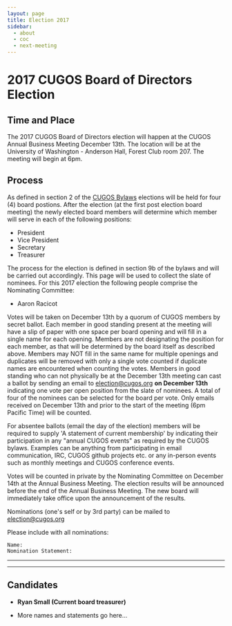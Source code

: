 ```yaml
---
layout: page
title: Election 2017
sidebar:
  - about
  - coc
  - next-meeting
---
```


# 2017 CUGOS Board of Directors Election

## Time and Place

The 2017 CUGOS Board of Directors election will happen at the CUGOS Annual Business Meeting December 13th.  The location will be at the University of Washington - Anderson Hall, Forest Club room 207.  The meeting will begin at 6pm.

## Process

As defined in section 2 of the [CUGOS Bylaws](/about/bylaw/cugos_bylaws_2016.pdf) elections will be held for four (4) board postions.  After the election (at the first post election board meeting) the newly elected board members will determine which member will serve in each of the following positions:

- President
- Vice President
- Secretary
- Treasurer

The process for the election is defined in section 9b of the bylaws and will be carried out accordingly.  This page will be used to collect the slate of nominees.  For this 2017 election the following people comprise the Nominating
Committee:

- Aaron Racicot

Votes will be taken on December 13th by a quorum of CUGOS members by secret ballot.  Each member in good standing present at the meeting will have a slip of paper with one space per board opening and will fill in a single name for each opening.  Members are not designating the position for each member, as that will be determined by the board itself as described above. Members may NOT fill in the same name for multiple openings and duplicates will be removed with only a single vote counted if duplicate names are encountered when counting the votes.  Members in good standing who can not physically be at the December 13th meeting can cast a ballot by sending an email to <election@cugos.org> **on December 13th** indicating one vote per open position from the slate of nominees.  A total of four of the nominees can be selected for the board per vote. Only emails received on December 13th and prior to the start of the meeting (6pm Pacific Time) will be counted.

For absentee ballots (email the day of the election) members will be required to supply 'A statement of current membership' by indicating their participation in any "annual CUGOS events" as required by the CUGOS bylaws.  Examples can be anything from participating in email communication, IRC, CUGOS github projects etc. or any in-person events such as monthly meetings and CUGOS conference events.

Votes will be counted in private by the Nominating Committee on December 14th at the Annual Business Meeting. The election results will be announced before the end of the Annual Business Meeting.  The new board will immediately take office upon the announcement of the results.

Nominations (one's self or by 3rd party) can be mailed to <election@cugos.org>

Please include with all nominations:

    Name:
    Nomination Statement:

------------
------------

## Candidates

- **Ryan Small (Current board treasurer)**

- More names and statements go here...
